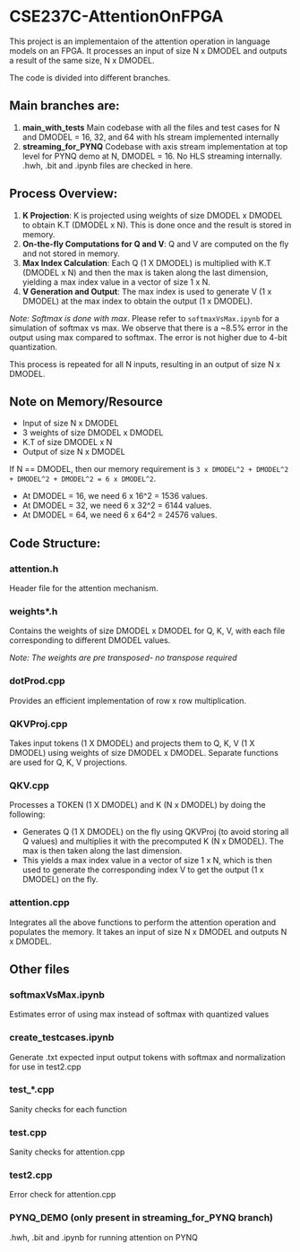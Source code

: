 ﻿# CSE237C-AttentionOnFPGA

This project is an implementaion of the attention operation in language models on an FPGA. It processes an input of size N x DMODEL and outputs a result of the same size, N x DMODEL.

The code is divided into different branches.

## Main branches are:

1. **main_with_tests**
Main codebase with all the files and test cases for N and DMODEL = 16, 32, and 64 with hls stream implemented internally
2. **streaming_for_PYNQ**
Codebase with axis stream implementation at top level for PYNQ demo at N, DMODEL = 16. No HLS streaming internally. .hwh, .bit and .ipynb files are checked in here.


## Process Overview:

1. **K Projection**: K is projected using weights of size DMODEL x DMODEL to obtain K.T (DMODEL x N). This is done once and the result is stored in memory.
2. **On-the-fly Computations for Q and V**: Q and V are computed on the fly and not stored in memory.
3. **Max Index Calculation**: Each Q (1 X DMODEL) is multiplied with K.T (DMODEL x N) and then the max is taken along the last dimension, yielding a max index value in a vector of size 1 x N.
4. **V Generation and Output**: The max index is used to generate V (1 x DMODEL) at the max index to obtain the output (1 x DMODEL).

*Note: Softmax is done with max*. Please refer to `softmaxVsMax.ipynb` for a simulation of softmax vs max. We observe that there is a ~8.5% error in the output using max compared to softmax. The error is not higher due to 4-bit quantization.

This process is repeated for all N inputs, resulting in an output of size N x DMODEL.

## Note on Memory/Resource 

- Input of size N x DMODEL
- 3 weights of size DMODEL x DMODEL
- K.T of size DMODEL x N
- Output of size N x DMODEL

If N == DMODEL, then our memory requirement is `3 x DMODEL^2 + DMODEL^2 + DMODEL^2 + DMODEL^2 = 6 x DMODEL^2`.

- At DMODEL = 16, we need 6 x 16^2 = 1536 values.
- At DMODEL = 32, we need 6 x 32^2 = 6144 values.
- At DMODEL = 64, we need 6 x 64^2 = 24576 values.

## Code Structure:

### attention.h
Header file for the attention mechanism.

### weights*.h
Contains the weights of size DMODEL x DMODEL for Q, K, V, with each file corresponding to different DMODEL values.

*Note: The weights are pre transposed- no transpose required*


### dotProd.cpp
Provides an efficient implementation of row x row multiplication.

### QKVProj.cpp
Takes input tokens (1 X DMODEL) and projects them to Q, K, V (1 X DMODEL) using weights of size DMODEL x DMODEL. Separate functions are used for Q, K, V projections.

### QKV.cpp
Processes a TOKEN (1 X DMODEL) and K (N x DMODEL) by doing the following:
 - Generates Q (1 X DMODEL) on the fly using QKVProj (to avoid storing all Q values) and multiplies it with the precomputed K (N x DMODEL). The max is then taken along the last dimension.
 - This yields a max index value in a vector of size 1 x N, which is then used to generate the corresponding index V to get the output (1 x DMODEL) on the fly.

### attention.cpp
Integrates all the above functions to perform the attention operation and populates the memory. It takes an input of size N x DMODEL and outputs N x DMODEL.

## Other files

### softmaxVsMax.ipynb
Estimates error of using max instead of softmax with quantized values

### create_testcases.ipynb
Generate .txt expected input output tokens with softmax and normalization for use in test2.cpp

### test_*.cpp
Sanity checks for each function

### test.cpp
Sanity checks for attention.cpp

### test2.cpp
Error check for attention.cpp

### PYNQ_DEMO (only present in streaming_for_PYNQ branch)
.hwh, .bit and .ipynb for running attention on PYNQ
